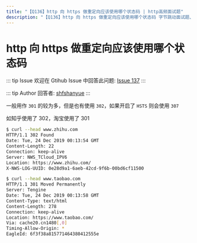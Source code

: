 ```yaml
---
title: "【Q136】http 向 https 做重定向应该使用哪个状态码 | http高频面试题"
description: "【Q136】http 向 https 做重定向应该使用哪个状态码 字节跳动面试题、阿里腾讯面试题、美团小米面试题。"
---
```


# http 向 https 做重定向应该使用哪个状态码

::: tip Issue
欢迎在 Gtihub Issue 中回答此问题: [Issue 137](https://github.com/shfshanyue/Daily-Question/issues/137)
:::

::: tip Author
回答者: [shfshanyue](https://github.com/shfshanyue)
:::

一般用作 `301` 的较为多，但是也有使用 `302`，如果开启了 `HSTS` 则会使用 `307`

如知乎使用了 302，淘宝使用了 301

```bash
$ curl --head www.zhihu.com
HTTP/1.1 302 Found
Date: Tue, 24 Dec 2019 00:13:54 GMT
Content-Length: 22
Connection: keep-alive
Server: NWS_TCloud_IPV6
Location: https://www.zhihu.com/
X-NWS-LOG-UUID: 0e28d9a1-6aeb-42cd-9f6b-00bd6cf11500

$ curl --head www.taobao.com
HTTP/1.1 301 Moved Permanently
Server: Tengine
Date: Tue, 24 Dec 2019 00:13:58 GMT
Content-Type: text/html
Content-Length: 278
Connection: keep-alive
Location: https://www.taobao.com/
Via: cache20.cn1480[,0]
Timing-Allow-Origin: *
EagleId: 6f3f38a815771464380412555e

```
